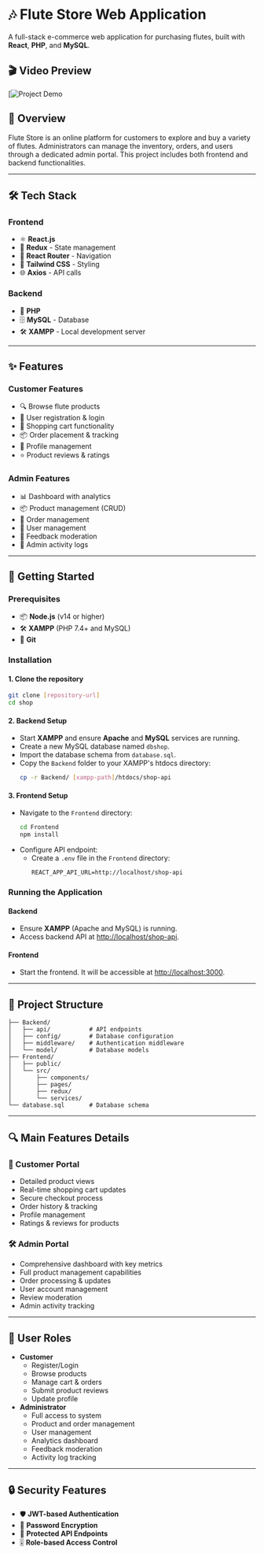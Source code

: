 # 🎶 Flute Store Web Application

A full-stack e-commerce web application for purchasing flutes, built with **React**, **PHP**, and **MySQL**.

## 🎬 Video Preview

[![Project Demo]()

## 🌟 Overview

Flute Store is an online platform for customers to explore and buy a variety of flutes. Administrators can manage the inventory, orders, and users through a dedicated admin portal. This project includes both frontend and backend functionalities.

---

## 🛠️ Tech Stack

### Frontend

- ⚛️ **React.js**
- 🔄 **Redux** - State management
- 🚏 **React Router** - Navigation
- 🎨 **Tailwind CSS** - Styling
- 🌐 **Axios** - API calls

### Backend

- 🐘 **PHP**
- 🗄️ **MySQL** - Database
- 🛠️ **XAMPP** - Local development server

---

## ✨ Features

### Customer Features

- 🔍 Browse flute products
- 👤 User registration & login
- 🛒 Shopping cart functionality
- 📦 Order placement & tracking
- 🔧 Profile management
- ⭐ Product reviews & ratings

### Admin Features

- 📊 Dashboard with analytics
- 📦 Product management (CRUD)
- 🚚 Order management
- 👥 User management
- 💬 Feedback moderation
- 📜 Admin activity logs

---

## 🚀 Getting Started

### Prerequisites

- 📦 **Node.js** (v14 or higher)
- 🛠️ **XAMPP** (PHP 7.4+ and MySQL)
- 🐙 **Git**

### Installation

#### 1. Clone the repository

```bash
git clone [repository-url]
cd shop
```

#### 2. Backend Setup

- Start **XAMPP** and ensure **Apache** and **MySQL** services are running.
- Create a new MySQL database named `dbshop`.
- Import the database schema from `database.sql`.
- Copy the `Backend` folder to your XAMPP's htdocs directory:
  ```bash
  cp -r Backend/ [xampp-path]/htdocs/shop-api
  ```

#### 3. Frontend Setup

- Navigate to the `Frontend` directory:
  ```bash
  cd Frontend
  npm install
  ```
- Configure API endpoint:
  - Create a `.env` file in the `Frontend` directory:
    ```plaintext
    REACT_APP_API_URL=http://localhost/shop-api
    ```

### Running the Application

#### Backend

- Ensure **XAMPP** (Apache and MySQL) is running.
- Access backend API at [http://localhost/shop-api](http://localhost/shop-api).

#### Frontend

- Start the frontend. It will be accessible at [http://localhost:3000](http://localhost:3000).

---

## 📂 Project Structure

```
├── Backend/
│   ├── api/           # API endpoints
│   ├── config/        # Database configuration
│   ├── middleware/    # Authentication middleware
│   └── model/         # Database models
├── Frontend/
│   ├── public/
│   └── src/
│       ├── components/
│       ├── pages/
│       ├── redux/
│       └── services/
└── database.sql       # Database schema
```

---

## 🔍 Main Features Details

### 🛒 Customer Portal

- Detailed product views
- Real-time shopping cart updates
- Secure checkout process
- Order history & tracking
- Profile management
- Ratings & reviews for products

### 🛠️ Admin Portal

- Comprehensive dashboard with key metrics
- Full product management capabilities
- Order processing & updates
- User account management
- Review moderation
- Admin activity tracking

---

## 👥 User Roles

- **Customer**
  - Register/Login
  - Browse products
  - Manage cart & orders
  - Submit product reviews
  - Update profile
- **Administrator**
  - Full access to system
  - Product and order management
  - User management
  - Analytics dashboard
  - Feedback moderation
  - Activity log tracking

---

## 🔒 Security Features

- 🛡️ **JWT-based Authentication**
- 🔐 **Password Encryption**
- 🚫 **Protected API Endpoints**
- 🎚️ **Role-based Access Control**

